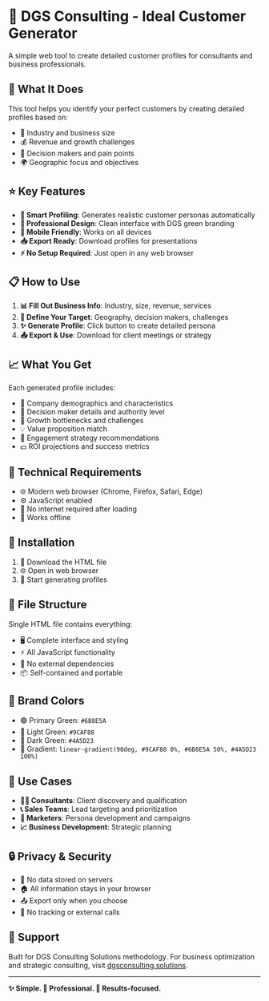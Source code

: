 # 🎯 DGS Consulting - Ideal Customer Generator

A simple web tool to create detailed customer profiles for consultants and business professionals.

## 🚀 What It Does

This tool helps you identify your perfect customers by creating detailed profiles based on:
- 🏢 Industry and business size
- 💰 Revenue and growth challenges
- 👥 Decision makers and pain points
- 🌍 Geographic focus and objectives

## ⭐ Key Features

- **🧠 Smart Profiling**: Generates realistic customer personas automatically
- **🎨 Professional Design**: Clean interface with DGS green branding
- **📱 Mobile Friendly**: Works on all devices
- **📥 Export Ready**: Download profiles for presentations
- **⚡ No Setup Required**: Just open in any web browser

## 📋 How to Use

1. **📊 Fill Out Business Info**: Industry, size, revenue, services
2. **🎯 Define Your Target**: Geography, decision makers, challenges
3. **✨ Generate Profile**: Click button to create detailed persona
4. **📤 Export & Use**: Download for client meetings or strategy

## 📈 What You Get

Each generated profile includes:
- 🏪 Company demographics and characteristics
- 👤 Decision maker details and authority level
- 🚧 Growth bottlenecks and challenges
- 💡 Value proposition match
- 🤝 Engagement strategy recommendations
- 💵 ROI projections and success metrics

## 🔧 Technical Requirements

- 🌐 Modern web browser (Chrome, Firefox, Safari, Edge)
- ⚙️ JavaScript enabled
- 🔌 No internet required after loading
- 📴 Works offline

## 🔽 Installation

1. 📁 Download the HTML file
2. 🌐 Open in web browser
3. 🎉 Start generating profiles

## 📂 File Structure

Single HTML file contains everything:
- 🖥️ Complete interface and styling
- ⚡ All JavaScript functionality
- 🚫 No external dependencies
- 📦 Self-contained and portable

## 🎨 Brand Colors

- 🟢 Primary Green: `#6B8E5A`
- 🌱 Light Green: `#9CAF88` 
- 🌿 Dark Green: `#4A5D23`
- 🌈 Gradient: `linear-gradient(90deg, #9CAF88 0%, #6B8E5A 50%, #4A5D23 100%)`

## 💼 Use Cases

- **👨‍💼 Consultants**: Client discovery and qualification
- **📞 Sales Teams**: Lead targeting and prioritization  
- **📢 Marketers**: Persona development and campaigns
- **📈 Business Development**: Strategic planning

## 🔒 Privacy & Security

- 🚫 No data stored on servers
- 🏠 All information stays in your browser
- 📤 Export only when you choose
- 👀 No tracking or external calls

## 🤝 Support

Built for DGS Consulting Solutions methodology. For business optimization and strategic consulting, visit [dgsconsulting.solutions](http://dgsconsulting.solutions/).

---

**✨ Simple. 💼 Professional. 🎯 Results-focused.**

